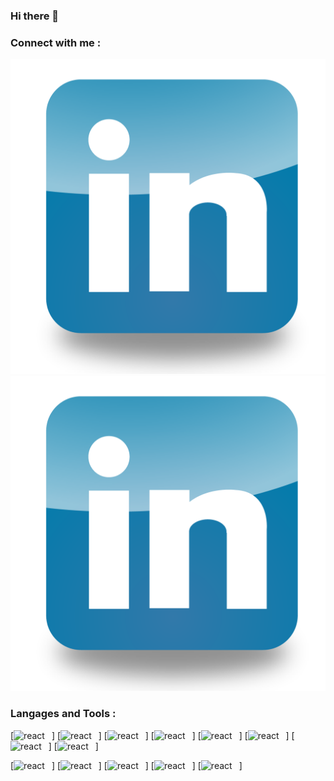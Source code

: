### Hi there 👋

<!--
**Elodvd/Elodvd** is a ✨ _special_ ✨ repository because its `README.md` (this file) appears on your GitHub profile.

Here are some ideas to get you started:

- 🔭 I’m currently working on ...
- 🌱 I’m currently learning ...
- 👯 I’m looking to collaborate on ...
- 🤔 I’m looking for help with ...
- 💬 Ask me about ...
- 📫 How to reach me: ...
- 😄 Pronouns: ...
- ⚡ Fun fact: ...
-->

### Connect with me : 

[![img_contact](./img/linkedin.png)](https://www.linkedin.com/in/elodie-david31/#gh-light-mode-only)
[![img_contact](./img/linkedin.png)](https://www.linkedin.com/in/elodie-david31/#gh-dark-mode-only)

### Langages and Tools : 

[<img text-align="left" alt="react" width="25px" src="https://cdn.jsdelivr.net/gh/devicons/devicon/icons/react/react-original.svg" style ="padding-right:11px;" />]
[<img text-align="left" alt="react" width="25px" src="https://cdn.jsdelivr.net/gh/devicons/devicon/icons/redux/redux-original.svg" style ="padding-right:11px;" />]
[<img text-align="left" alt="react" width="25px" src="https://cdn.jsdelivr.net/gh/devicons/devicon/icons/javascript/javascript-plain.svg" style ="padding-right:11px;" />]
[<img text-align="left" alt="react" width="25px" src="https://cdn.jsdelivr.net/gh/devicons/devicon/icons/html5/html5-original.svg"  style ="padding-right:11px;" />]
[<img text-align="left" alt="react" width="25px" src="https://cdn.jsdelivr.net/gh/devicons/devicon/icons/sass/sass-original.svg" style ="padding-right:11px;" />]
[<img text-align="left" alt="react" width="25px" src="https://cdn.jsdelivr.net/gh/devicons/devicon/icons/nodejs/nodejs-original.svg" style ="padding-right:11px;" />]
[<img text-align="left" alt="react" width="25px" src="https://cdn.jsdelivr.net/gh/devicons/devicon/icons/mysql/mysql-original-wordmark.svg" style ="padding-right:11px;" />]
[<img text-align="left" alt="react" width="25px" src="https://cdn.jsdelivr.net/gh/devicons/devicon/icons/postgresql/postgresql-original.svg"  style ="padding-right:11px;" />]

[<img text-align="left" alt="react" width="25px" src="https://cdn.jsdelivr.net/gh/devicons/devicon/icons/git/git-plain-wordmark.svg"  style ="padding-right:11px;" />]
[<img text-align="left" alt="react" width="25px" src="https://cdn.jsdelivr.net/gh/devicons/devicon/icons/github/github-original-wordmark.svg"  style ="padding-right:11px;" />]
[<img text-align="left" alt="react" width="25px" src="https://cdn.jsdelivr.net/gh/devicons/devicon/icons/slack/slack-original.svg"  style ="padding-right:11px;" />]
[<img text-align="left" alt="react" width="25px" src="https://cdn.jsdelivr.net/gh/devicons/devicon/icons/vscode/vscode-original.svg" style ="padding-right:11px;" />]
[<img text-align="left" alt="react" width="25px" src="https://cdn.jsdelivr.net/gh/devicons/devicon/icons/yarn/yarn-original.svg"  style ="padding-right:11px;" />]

